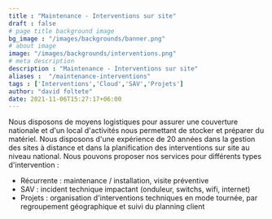 ```yaml
---
title : "Maintenance - Interventions sur site"
draft : false
# page title background image
bg_image : "/images/backgrounds/banner.png"
# about image
image: "/images/backgrounds/interventions.png"
# meta description
description : "Maintenance - Interventions sur site"
aliases :  "/maintenance-interventions"
tags : ['Interventions','Cloud','SAV','Projets']
author: "david foltete"
date: 2021-11-06T15:27:17+06:00
---
```

Nous disposons de moyens logistiques pour assurer une couverture nationale et d'un local d'activités nous permettant de stocker et préparer du matériel.
Nous disposons d'une expérience de 20 années dans la gestion des sites à distance et dans la planification des interventions sur site au niveau national.
Nous pouvons proposer nos services pour différents types d'intervention :  

-	Récurrente : maintenance / installation, visite préventive
-	SAV : incident technique impactant (onduleur, switchs, wifi, internet)
-	Projets : organisation d'interventions techniques en mode tournée, par regroupement géographique et suivi du planning client
